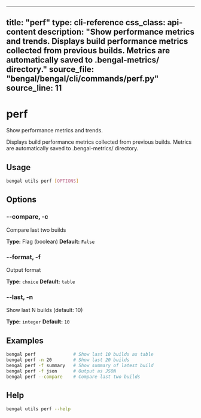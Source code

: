 
---
title: "perf"
type: cli-reference
css_class: api-content
description: "Show performance metrics and trends.  Displays build performance metrics collected from previous builds. Metrics are automatically saved to .bengal-metrics/ directory."
source_file: "bengal/bengal/cli/commands/perf.py"
source_line: 11
---

# perf

Show performance metrics and trends.

Displays build performance metrics collected from previous builds.
Metrics are automatically saved to .bengal-metrics/ directory.


## Usage

```bash
bengal utils perf [OPTIONS]
```


## Options

### --compare, -c

Compare last two builds

**Type:** Flag (boolean)
**Default:** `False`

### --format, -f

Output format

**Type:** `choice`
**Default:** `table`

### --last, -n

Show last N builds (default: 10)

**Type:** `integer`
**Default:** `10`



## Examples

```bash
bengal perf              # Show last 10 builds as table
bengal perf -n 20        # Show last 20 builds
bengal perf -f summary   # Show summary of latest build
bengal perf -f json      # Output as JSON
bengal perf --compare    # Compare last two builds
```



## Help

```bash
bengal utils perf --help
```